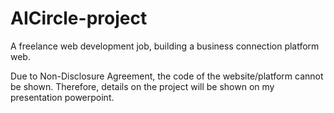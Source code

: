 # AICircle-project
A freelance web development job, building a business connection platform web. 

Due to Non-Disclosure Agreement, the code of the website/platform cannot be shown. Therefore, details on the project will be shown on my presentation powerpoint.
